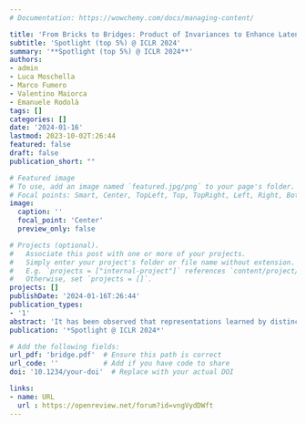 ```yaml
---
# Documentation: https://wowchemy.com/docs/managing-content/

title: 'From Bricks to Bridges: Product of Invariances to Enhance Latent Space Communication'
subtitle: 'Spotlight (top 5%) @ ICLR 2024'
summary: '**Spotlight (top 5%) @ ICLR 2024**'
authors:
- admin
- Luca Moschella
- Marco Fumero
- Valentino Maiorca
- Emanuele Rodolà
tags: []
categories: []
date: '2024-01-16'
lastmod: 2023-10-02T:26:44
featured: false
draft: false
publication_short: ""

# Featured image
# To use, add an image named `featured.jpg/png` to your page's folder.
# Focal points: Smart, Center, TopLeft, Top, TopRight, Left, Right, BottomLeft, Bottom, BottomRight.
image:
  caption: ''
  focal_point: 'Center'
  preview_only: false

# Projects (optional).
#   Associate this post with one or more of your projects.
#   Simply enter your project's folder or file name without extension.
#   E.g. `projects = ["internal-project"]` references `content/project/deep-learning/index.md`.
#   Otherwise, set `projects = []`.
projects: []
publishDate: '2024-01-16T:26:44'
publication_types:
- '1'
abstract: 'It has been observed that representations learned by distinct neural networks conceal structural similarities when the models are trained under similar inductive biases. From a geometric perspective, identifying the classes of transformations and the related invariances that connect these representations is fundamental to unlocking applications, such as merging, stitching, and reusing different neural modules. However, estimating task-specific transformations a priori can be challenging and expensive due to several factors (e.g., weights initialization, training hyperparameters, or data modality). To this end, we introduce a versatile method to directly incorporate a set of invariances into the representations, constructing a product space of invariant components on top of the latent representations without requiring prior knowledge about the optimal invariance to infuse. We validate our solution on classification and reconstruction tasks, observing consistent latent similarity and downstream performance improvements in a zero-shot stitching setting. The experimental analysis comprises three modalities (vision, text, and graphs), twelve pretrained foundational models, nine benchmarks, and several architectures trained from scratch.'
publication: '*Spotlight @ ICLR 2024*'

# Add the following fields:
url_pdf: 'bridge.pdf'  # Ensure this path is correct
url_code: ''           # Add if you have code to share
doi: '10.1234/your-doi'  # Replace with your actual DOI

links:
- name: URL
  url : https://openreview.net/forum?id=vngVydDWft
---
```

